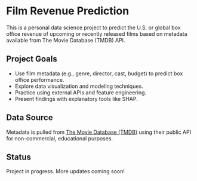 # Film Revenue Prediction

This is a personal data science project to predict the U.S. or global box office revenue of upcoming or recently released films based on metadata available from The Movie Database (TMDB) API.

## Project Goals

- Use film metadata (e.g., genre, director, cast, budget) to predict box office performance.
- Explore data visualization and modeling techniques.
- Practice using external APIs and feature engineering.
- Present findings with explanatory tools like SHAP.

## Data Source

Metadata is pulled from [The Movie Database (TMDB)](https://www.themoviedb.org/) using their public API for non-commercial, educational purposes.

## Status

Project in progress. More updates coming soon!
